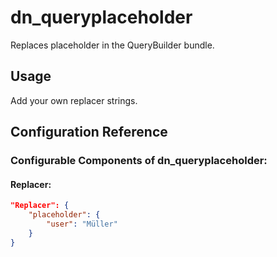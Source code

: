 # dn_queryplaceholder

Replaces placeholder in the QueryBuilder bundle.

## Usage

Add your own replacer strings.

## Configuration Reference

### Configurable Components of dn_queryplaceholder:

#### Replacer:
```json
"Replacer": {
    "placeholder": {
        "user": "Müller"
    }
}
```
